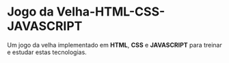 # Jogo da Velha-HTML-CSS-JAVASCRIPT
 Um jogo da velha implementado em **HTML**, **CSS** e **JAVASCRIPT** para treinar e estudar estas tecnologias.
